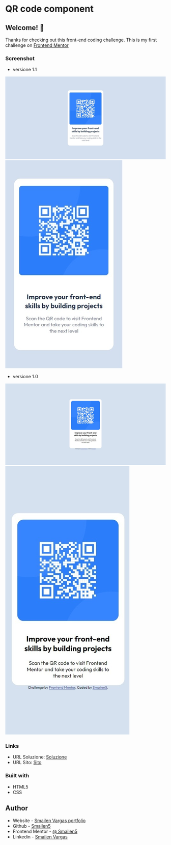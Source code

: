 # QR code component

## Welcome! 👋

Thanks for checking out this front-end coding challenge.
This is my first challenge on [Frontend Mentor](https://www.frontendmentor.io/home)


### Screenshot

- versione 1.1

![Version Desktop v 1.1](./screenshot/desktop-version-1.1.jpeg)
![Version Mobile v 1.1](./screenshot/smartphone-version-1.1.jpeg)

- versione 1.0

![Version Desktop](./screenshot/web-version.jpeg)
![Version Mobile](./screenshot/mobile-version.jpeg)

### Links

- URL Soluzione: [Soluzione](https://github.com/Smailen5/Frontend-Mentor-Challenge/tree/main/qr-code-component-main-main)
- URL Sito: [Sito](https://smailen5.github.io/Frontend-Mentor-Challenge/qr-code-component-main-main/)

### Built with

- HTML5
- CSS

## Author

- Website - [Smailen Vargas portfolio](https://smailenvargas.com/)
- Github - [Smailen5](https://github.com/Smailen5)
- Frontend Mentor - [@ Smailen5](https://www.frontendmentor.io/profile/Smailen5)
- Linkedin - [Smailen Vargas](https://www.linkedin.com/in/smailen-vargas/)

